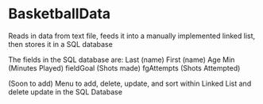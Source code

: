 # BasketballData
Reads in data from text file, feeds it into a manually implemented linked list, then stores it in a SQL database

The fields in the SQL database are:
Last (name)
First (name)
Age
Min (Minutes Played)
fieldGoal (Shots made)
fgAttempts (Shots Attempted)


(Soon to add)
Menu to add, delete, update, and sort within Linked List 
and 
delete update in the SQL Database
